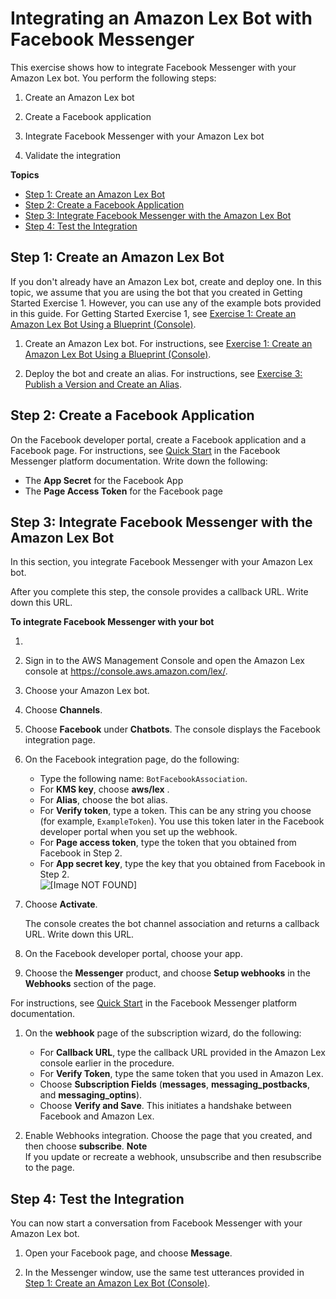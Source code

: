 # Integrating an Amazon Lex Bot with Facebook Messenger<a name="fb-bot-association"></a>

This exercise shows how to integrate Facebook Messenger with your Amazon Lex bot\. You perform the following steps:

1. Create an Amazon Lex bot

1. Create a Facebook application

1. Integrate Facebook Messenger with your Amazon Lex bot

1. Validate the integration

**Topics**
+ [Step 1: Create an Amazon Lex Bot](#fb-bot-assoc-create-bot)
+ [Step 2: Create a Facebook Application](#fb-bot-assoc-create-fb-app)
+ [Step 3: Integrate Facebook Messenger with the Amazon Lex Bot](#fb-bot-assoc-create-assoc)
+ [Step 4: Test the Integration](#fb-bot-test)

## Step 1: Create an Amazon Lex Bot<a name="fb-bot-assoc-create-bot"></a>

If you don't already have an Amazon Lex bot, create and deploy one\. In this topic, we assume that you are using the bot that you created in Getting Started Exercise 1\. However, you can use any of the example bots provided in this guide\. For Getting Started Exercise 1, see [Exercise 1: Create an Amazon Lex Bot Using a Blueprint \(Console\)](gs-bp.md)\.

1. Create an Amazon Lex bot\. For instructions, see [Exercise 1: Create an Amazon Lex Bot Using a Blueprint \(Console\)](gs-bp.md)\. 

1. Deploy the bot and create an alias\. For instructions, see [Exercise 3: Publish a Version and Create an Alias](gettingstarted-ex3.md)\.

## Step 2: Create a Facebook Application<a name="fb-bot-assoc-create-fb-app"></a>

On the Facebook developer portal, create a Facebook application and a Facebook page\. For instructions, see [Quick Start](https://developers.facebook.com/docs/messenger-platform/guides/quick-start) in the Facebook Messenger platform documentation\. Write down the following:
+ The **App Secret** for the Facebook App 
+ The **Page Access Token** for the Facebook page

## Step 3: Integrate Facebook Messenger with the Amazon Lex Bot<a name="fb-bot-assoc-create-assoc"></a>

In this section, you integrate Facebook Messenger with your Amazon Lex bot\.

After you complete this step, the console provides a callback URL\. Write down this URL\.

**To integrate Facebook Messenger with your bot**

1. 

   1. Sign in to the AWS Management Console and open the Amazon Lex console at [https://console\.aws\.amazon\.com/lex/](https://console.aws.amazon.com/lex/)\.

   1. Choose your Amazon Lex bot\. 

   1. Choose **Channels**\.

   1. Choose **Facebook** under **Chatbots**\. The console displays the Facebook integration page\.

   1. On the Facebook integration page, do the following:
      + Type the following name: `BotFacebookAssociation`\.
      + For **KMS key**, choose **aws/lex** \.
      + For **Alias**, choose the bot alias\.
      + For **Verify token**, type a token\. This can be any string you choose \(for example, `ExampleToken`\)\. You use this token later in the Facebook developer portal when you set up the webhook\.
      + For **Page access token**, type the token that you obtained from Facebook in Step 2\.
      + For **App secret key**, type the key that you obtained from Facebook in Step 2\.  
![\[Image NOT FOUND\]](http://docs.aws.amazon.com/lex/latest/dg/images/fb-10a.png)

   1. Choose **Activate**\. 

      The console creates the bot channel association and returns a callback URL\. Write down this URL\.

1. On the Facebook developer portal, choose your app\.

1.  Choose the **Messenger** product, and choose **Setup webhooks** in the **Webhooks** section of the page\.

   For instructions, see [Quick Start](https://developers.facebook.com/docs/messenger-platform/guides/quick-start) in the Facebook Messenger platform documentation\. 

1. On the **webhook** page of the subscription wizard, do the following:
   + For **Callback URL**, type the callback URL provided in the Amazon Lex console earlier in the procedure\.
   + For **Verify Token**, type the same token that you used in Amazon Lex\.
   + Choose **Subscription Fields** \(**messages**, **messaging\_postbacks**, and **messaging\_optins**\)\.
   + Choose **Verify and Save**\. This initiates a handshake between Facebook and Amazon Lex\.

1. Enable Webhooks integration\. Choose the page that you created, and then choose **subscribe**\.
**Note**  
If you update or recreate a webhook, unsubscribe and then resubscribe to the page\.

## Step 4: Test the Integration<a name="fb-bot-test"></a>

You can now start a conversation from Facebook Messenger with your Amazon Lex bot\. 

1. Open your Facebook page, and choose **Message**\. 

1. In the Messenger window, use the same test utterances provided in [Step 1: Create an Amazon Lex Bot \(Console\)](gs-bp-create-bot.md)\.